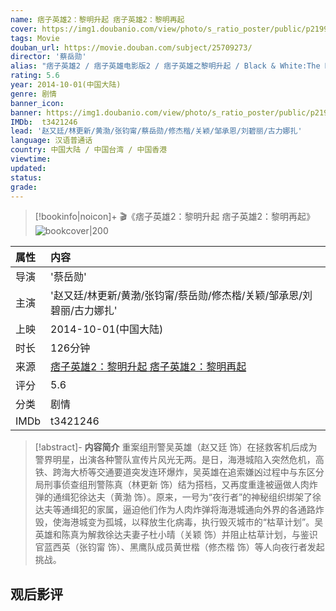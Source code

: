 ```yaml
---
name: 痞子英雄2：黎明升起 痞子英雄2：黎明再起
cover: https://img1.doubanio.com/view/photo/s_ratio_poster/public/p2199416829.jpg
tags: Movie
douban_url: https://movie.douban.com/subject/25709273/
director: '蔡岳勋'
alias: "痞子英雄2 / 痞子英雄电影版2 / 痞子英雄之黎明升起 / Black & White:The Dawn of Justice"
rating: 5.6
year: 2014-10-01(中国大陆)
genre: 剧情
banner_icon: 
banner: https://img1.doubanio.com/view/photo/s_ratio_poster/public/p2199416829.jpg
IMDb:  t3421246
lead: '赵又廷/林更新/黄渤/张钧甯/蔡岳勋/修杰楷/关颖/邹承恩/刘碧丽/古力娜扎' 
language: 汉语普通话 
country: 中国大陆 / 中国台湾 / 中国香港 
viewtime:
updated: 
status: 
grade: 
---
```

> [!bookinfo|noicon]+ 🎬《痞子英雄2：黎明升起 痞子英雄2：黎明再起》
> ![bookcover|200](https://img1.doubanio.com/view/photo/s_ratio_poster/public/p2199416829.jpg)
>
| 属性 | 内容                                       |
|:---- |:------------------------------------------ |
| 导演 | '蔡岳勋'                         |
| 主演 | '赵又廷/林更新/黄渤/张钧甯/蔡岳勋/修杰楷/关颖/邹承恩/刘碧丽/古力娜扎'                             |
| 上映 | 2014-10-01(中国大陆)                             |
| 时长 | 126分钟                   |
| 来源 | [痞子英雄2：黎明升起 痞子英雄2：黎明再起](https://movie.douban.com/subject/25709273/) |
| 评分 | 5.6                           |
| 分类 | 剧情                            |
| IMDb | t3421246                             | 

> [!abstract]- **内容简介**
>  重案组刑警吴英雄（赵又廷 饰）在拯救客机后成为警界明星，出演各种警队宣传片风光无两。是日，海港城陷入突然危机，高铁、跨海大桥等交通要道突发连环爆炸，吴英雄在追索嫌凶过程中与东区分局刑事侦查组刑警陈真（林更新 饰）结为搭档，又再度重逢被逼做人肉炸弹的通缉犯徐达夫（黄渤 饰）。原来，一号为“夜行者”的神秘组织绑架了徐达夫等通缉犯的家属，逼迫他们作为人肉炸弹将海港城通向外界的各通路炸毁，使海港城变为孤城，以释放生化病毒，执行毁灭城市的“枯草计划”。吴英雄和陈真为解救徐达夫妻子杜小晴（关颖 饰）并阻止枯草计划，与鉴识官蓝西英（张钧甯 饰）、黑鹰队成员黄世楷（修杰楷 饰）等人向夜行者发起挑战。
>  
## 观后影评
